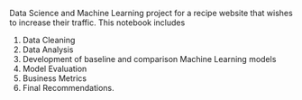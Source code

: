 Data Science and Machine Learning project for a recipe website that wishes to increase their traffic.
This notebook includes 
1. Data Cleaning
2. Data Analysis
3. Development of baseline and comparison Machine Learning models
4. Model Evaluation
5. Business Metrics
6. Final Recommendations.
